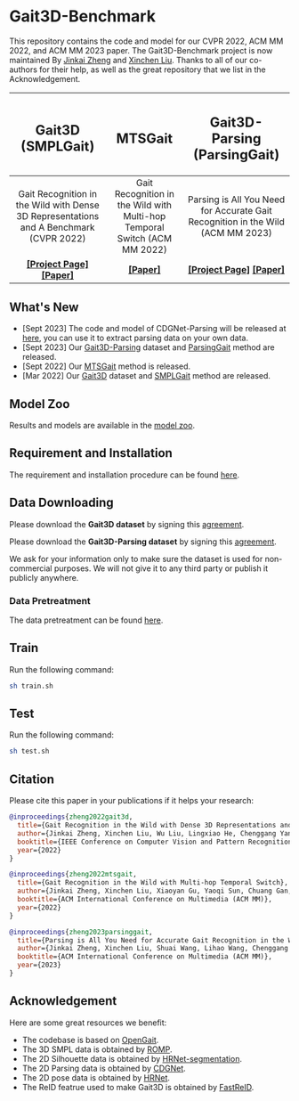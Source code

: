 # Gait3D-Benchmark
This repository contains the code and model for our CVPR 2022, ACM MM 2022, and ACM MM 2023 paper. 
The Gait3D-Benchmark project is now maintained By [Jinkai Zheng](http://jinkaizheng.com/) and [Xinchen Liu](http://xinchenliu.com/).
Thanks to all of our co-authors for their help, as well as the great repository that we list in the Acknowledgement.

| <h2 align="center"> Gait3D (SMPLGait) </h2> | <h2 align="center"> MTSGait </h2> | <h2 align="center"> Gait3D-Parsing (ParsingGait) </h2> |
| :---: | :---: | :---: |
| Gait Recognition in the Wild with Dense 3D Representations and A Benchmark (CVPR 2022) | Gait Recognition in the Wild with Multi-hop Temporal Switch (ACM MM 2022) | Parsing is All You Need for Accurate Gait Recognition in the Wild (ACM MM 2023) |
| **[[Project Page]](https://gait3d.github.io) [[Paper]](https://arxiv.org/abs/2204.02569)** | **[[Paper]](https://arxiv.org/abs/2209.00355)** |  **[[Project Page]](https://gait3d.github.io/gait3d-parsing-hp/) [[Paper]](https://arxiv.org/abs/2308.16739)** |


## What's New
 - [Sept 2023] The code and model of CDGNet-Parsing will be released at [here](https://github.com/Gait3D/CDGNet-Parsing), you can use it to extract parsing data on your own data.
 - [Sept 2023] Our [Gait3D-Parsing](https://gait3d.github.io/gait3d-parsing-hp/) dataset and [ParsingGait](https://gait3d.github.io/gait3d-parsing-hp/) method are released.
  - [Sept 2022] Our [MTSGait](https://arxiv.org/abs/2209.00355) method is released.
 - [Mar 2022] Our [Gait3D](https://gait3d.github.io) dataset and [SMPLGait](https://gait3d.github.io) method are released.

## Model Zoo
Results and models are available in the [model zoo](docs/model_zoo.md).

## Requirement and Installation
The requirement and installation procedure can be found [here](docs/requirements.md).

## Data Downloading
Please download the **Gait3D dataset** by signing this [agreement](https://gait3d.github.io/resources/AgreementForGait3D.pdf). 

Please download the **Gait3D-Parsing dataset** by signing this [agreement](https://gait3d.github.io/gait3d-parsing-hp/resources/AgreementForGait3D-Parsing.pdf). 

We ask for your information only to make sure the dataset is used for non-commercial purposes. We will not give it to any third party or publish it publicly anywhere.

### Data Pretreatment
The data pretreatment can be found [here](docs/pretreatment.md).

## Train
Run the following command:
```bash
sh train.sh
```

## Test
Run the following command:
```bash
sh test.sh
```

## Citation
Please cite this paper in your publications if it helps your research:

```BibTeX
@inproceedings{zheng2022gait3d,
  title={Gait Recognition in the Wild with Dense 3D Representations and A Benchmark},
  author={Jinkai Zheng, Xinchen Liu, Wu Liu, Lingxiao He, Chenggang Yan, Tao Mei},
  booktitle={IEEE Conference on Computer Vision and Pattern Recognition (CVPR)},
  year={2022}
}

@inproceedings{zheng2022mtsgait,
  title={Gait Recognition in the Wild with Multi-hop Temporal Switch},
  author={Jinkai Zheng, Xinchen Liu, Xiaoyan Gu, Yaoqi Sun, Chuang Gan, Jiyong Zhang, Wu Liu, Chenggang Yan},
  booktitle={ACM International Conference on Multimedia (ACM MM)},
  year={2022}
}

@inproceedings{zheng2023parsinggait,
  title={Parsing is All You Need for Accurate Gait Recognition in the Wild},
  author={Jinkai Zheng, Xinchen Liu, Shuai Wang, Lihao Wang, Chenggang Yan, Wu Liu},
  booktitle={ACM International Conference on Multimedia (ACM MM)},
  year={2023}
}
```

## Acknowledgement
Here are some great resources we benefit:

- The codebase is based on [OpenGait](https://github.com/ShiqiYu/OpenGait).
- The 3D SMPL data is obtained by [ROMP](https://github.com/Arthur151/ROMP).
- The 2D Silhouette data is obtained by [HRNet-segmentation](https://github.com/HRNet/HRNet-Semantic-Segmentation).
- The 2D Parsing data is obtained by [CDGNet](https://github.com/tjpulkl/CDGNet).
- The 2D pose data is obtained by [HRNet](https://github.com/HRNet/HRNet-Human-Pose-Estimation).
- The ReID featrue used to make Gait3D is obtained by [FastReID](https://github.com/JDAI-CV/fast-reid).
